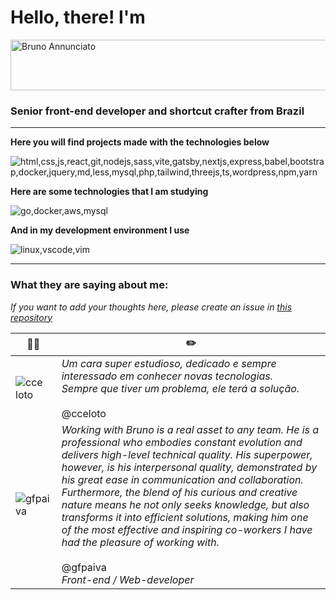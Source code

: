 
# Hello, there! I'm

<img  width="717"  height="81"  alt="Bruno Annunciato"  src="https://github.com/user-attachments/assets/26bb5e4d-d6b4-498e-9eaa-d0d67ef2dd43" />

### Senior front-end developer and shortcut crafter from Brazil

---

**Here you will find projects made with the technologies below**

![html,css,js,react,git,nodejs,sass,vite,gatsby,nextjs,express,babel,bootstrap,docker,jquery,md,less,mysql,php,tailwind,threejs,ts,wordpress,npm,yarn](https://skillicons.dev/icons?i=html,css,js,ts,react,git,nodejs,sass,vite,gatsby,nextjs,express,babel,bootstrap,docker,jest,jquery,md,less,mysql,php,tailwind,threejs,wordpress,npm,yarn)


**Here are some technologies that I am studying**

![go,docker,aws,mysql](https://skillicons.dev/icons?i=go,docker,aws,mysql)

**And in my development environment I use**

![linux,vscode,vim](https://skillicons.dev/icons?i=linux,vscode,vim)

---
### What they are saying about me:
*If you want to add your thoughts here, please create an issue in [this repository](https://github.com/brunoannunciato/brunoannunciato/issues)* <br>

| 🧑‍💻 | ✏️ |
|--|--|
|<div style="width:45px">![cceloto](https://avatars.githubusercontent.com/u/30263808?v=4&s=48) </div>| *Um cara super estudioso, dedicado e sempre interessado em conhecer novas tecnologias. <br> Sempre que tiver um problema, ele terá a solução.* <br><br> @cceloto |
|![gfpaiva](https://avatars.githubusercontent.com/u/11557474?v=4&s=48)  | *Working with Bruno is a real asset to any team. He is a professional who embodies constant evolution and delivers high-level technical quality. His superpower, however, is his interpersonal quality, demonstrated by his great ease in communication and collaboration. Furthermore, the blend of his curious and creative nature means he not only seeks knowledge, but also transforms it into efficient solutions, making him one of the most effective and inspiring co-workers I have had the pleasure of working with.* <br><br> @gfpaiva <br> *Front-end / Web-developer* |

